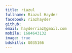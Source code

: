 ```yaml
---
title: riazul
fullname: Riazul Hayder
facebook: riazhayder
github:
email: hayderriaz@gmail.com
mobile: 1684643132
image: true
bdskills: G035166
---
```


